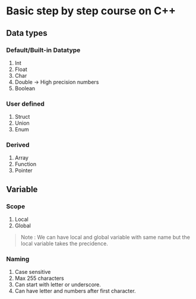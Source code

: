 # Basic step by step course on C++

## Data types

### Default/Built-in Datatype

1. Int
2. Float
3. Char
4. Double -> High precision numbers
5. Boolean

### User defined

1. Struct
2. Union
3. Enum

### Derived

1. Array
2. Function
3. Pointer

## Variable

### Scope

1. Local
2. Global

> Note : We can have local and global variable with same name but the local variable takes the precidence.

### Naming

1. Case sensitive
2. Max 255 characters
3. Can start with letter or underscore.
4. Can have letter and numbers after first character.
